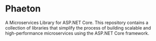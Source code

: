 # Phaeton
A Microservices Library for ASP.NET Core. This repository contains a collection of libraries that simplify the process of building scalable and high-performance microservices using the ASP.NET Core framework.
